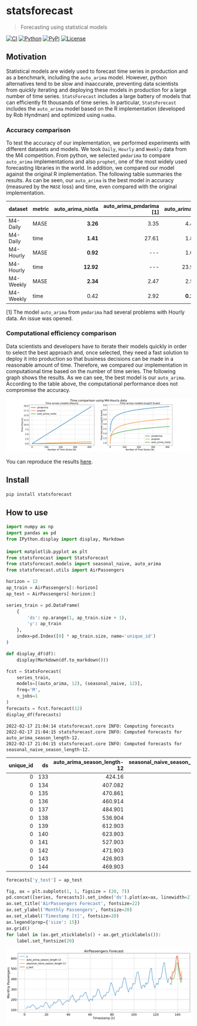 # statsforecast
> Forecasting using statistical models


[![CI](https://github.com/Nixtla/statsforecast/actions/workflows/ci.yaml/badge.svg?branch=main)](https://github.com/Nixtla/statsforecast/actions/workflows/ci.yaml)
[![Python](https://img.shields.io/pypi/pyversions/statsforecast)](https://pypi.org/project/statsforecast/)
[![PyPi](https://img.shields.io/pypi/v/statsforecast?color=blue)](https://pypi.org/project/statsforecast/)
[![License](https://img.shields.io/github/license/Nixtla/statsforecast)](https://github.com/Nixtla/statsforecast/blob/main/LICENSE)

## Motivation

Statistical models are widely used to forecast time series in production and as a benchmark, including the `auto_arima` model. However, python alternatives tend to be slow and inaaccurate, preventing data scientists from quickly iterating and deploying these models in production for a large number of time series. `StatsForecast` includes a large battery of models that can efficiently fit thousands of time series. In particular, `StatsForecast` includes the `auto_arima` model based on the R implementation (developed by Rob Hyndman) and optimized using `numba`.

### Accuracy comparison

To test the accuracy of our implementation, we performed experiments with different datasets and models. We took `Daily`, `Hourly` and `Weekly` data from the M4 competition. From python, we selected `pmdarima` to compare `auto_arima` implementations and also `prophet`, one of the most widely used forecasting libraries in the world. In addition, we compared our model against the original R implementation. The following table summaries the results. As can be seen, our `auto_arima` is the best model in accuracy (measured by the `MASE` loss) and time, even compared with the original implementation. 

| dataset   | metric   |   auto_arima_nixtla | auto_arima_pmdarima [1] |   auto_arima_r |   prophet |
|:----------|:---------|--------------------:|----------------------:|---------------:|----------:|
| M4-Daily     | MASE     |                **3.26** |                  3.35 |           4.46 |     14.26 |
| M4-Daily     | time     |                **1.41** |                 27.61 |           1.81 |    514.33 |
| M4-Hourly    | MASE     |                **0.92** |                ---    |           1.02 |      1.78 |
| M4-Hourly    | time     |               **12.92** |                ---    |          23.95 |     17.27 |
| M4-Weekly    | MASE     |                **2.34** |                  2.47 |           2.58 |      7.29 |
| M4-Weekly    | time     |                0.42 |                  2.92 |           **0.22** |     19.82 |


[1] The model `auto_arima` from `pmdarima` had several problems with Hourly data. An issue was opened.

### Computational efficiency comparison

Data scientists and developers have to iterate their models quickly in order to select the best approach and, once selected, they need a fast solution to deploy it into production so that business decisions can be made in a reasonable amount of time. Therefore, we compared our implementation in computational time based on the number of time series. The following graph shows the results. As we can see, the best model is our `auto_arima`. According to the table above, the computational performance does not compromise the accuracy.

![](nbs/../examples/computational-efficiency.png)

You can reproduce the results [here](../experiments/arima/).

## Install
`pip install statsforecast`

## How to use

```python
import numpy as np
import pandas as pd
from IPython.display import display, Markdown

import matplotlib.pyplot as plt
from statsforecast import StatsForecast
from statsforecast.models import seasonal_naive, auto_arima
from statsforecast.utils import AirPassengers
```

```python
horizon = 12
ap_train = AirPassengers[:-horizon]
ap_test = AirPassengers[-horizon:]
```

```python
series_train = pd.DataFrame(
    {
        'ds': np.arange(1, ap_train.size + 1),
        'y': ap_train
    },
    index=pd.Index([0] * ap_train.size, name='unique_id')
)
```

```python
def display_df(df):
    display(Markdown(df.to_markdown()))
```

```python
fcst = StatsForecast(
    series_train, 
    models=[(auto_arima, 12), (seasonal_naive, 12)], 
    freq='M', 
    n_jobs=1
)
forecasts = fcst.forecast(12)
display_df(forecasts)
```

    2022-02-17 21:04:14 statsforecast.core INFO: Computing forecasts
    2022-02-17 21:04:15 statsforecast.core INFO: Computed forecasts for auto_arima_season_length-12.
    2022-02-17 21:04:15 statsforecast.core INFO: Computed forecasts for seasonal_naive_season_length-12.



|   unique_id |   ds |   auto_arima_season_length-12 |   seasonal_naive_season_length-12 |
|------------:|-----:|------------------------------:|----------------------------------:|
|           0 |  133 |                       424.16  |                               360 |
|           0 |  134 |                       407.082 |                               342 |
|           0 |  135 |                       470.861 |                               406 |
|           0 |  136 |                       460.914 |                               396 |
|           0 |  137 |                       484.901 |                               420 |
|           0 |  138 |                       536.904 |                               472 |
|           0 |  139 |                       612.903 |                               548 |
|           0 |  140 |                       623.903 |                               559 |
|           0 |  141 |                       527.903 |                               463 |
|           0 |  142 |                       471.903 |                               407 |
|           0 |  143 |                       426.903 |                               362 |
|           0 |  144 |                       469.903 |                               405 |


```python
forecasts['y_test'] = ap_test
```

```python
fig, ax = plt.subplots(1, 1, figsize = (20, 7))
pd.concat([series, forecasts]).set_index('ds').plot(ax=ax, linewidth=2)
ax.set_title('AirPassengers Forecast', fontsize=22)
ax.set_ylabel('Monthly Passengers', fontsize=20)
ax.set_xlabel('Timestamp [t]', fontsize=20)
ax.legend(prop={'size': 15})
ax.grid()
for label in (ax.get_xticklabels() + ax.get_yticklabels()):
    label.set_fontsize(20)
```


    
![png](docs/images/output_18_0.png)
    

